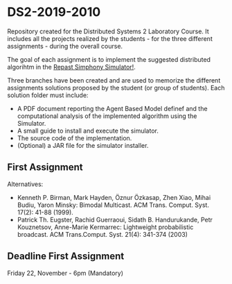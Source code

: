 # DS2-2019-2010
Repository created for the Distributed Systems 2 Laboratory Course. It includes all the projects realized by the students - for the three different assignments - during the overall course.

The goal of each assignment is to implement the suggested distributed algorihtm in the [Repast Simphony Simulator!](https://repast.github.io/).

Three branches have been created and are used to memorize the different assignments solutions proposed by the student (or group of students). Each solution folder must include:

* A PDF document reporting the Agent Based Model definef and the computational analysis of the implemented algorithm using the Simulator.
* A small guide to install and execute the simulator.
* The source code of the implementation.
* (Optional) a JAR file for the simulator installer.

## First Assignment ##

Alternatives:
* Kenneth P. Birman, Mark Hayden, Öznur Özkasap, Zhen Xiao, Mihai Budiu, Yaron Minsky: Bimodal Multicast. ACM Trans. Comput. Syst. 17(2): 41-88 (1999).
* Patrick Th. Eugster, Rachid Guerraoui, Sidath B. Handurukande, Petr Kouznetsov, Anne-Marie Kermarrec: Lightweight probabilistic broadcast. ACM Trans.Comput. Syst. 21(4): 341-374 (2003)

## Deadline First Assignment ##
Friday 22, November - 6pm (Mandatory)
